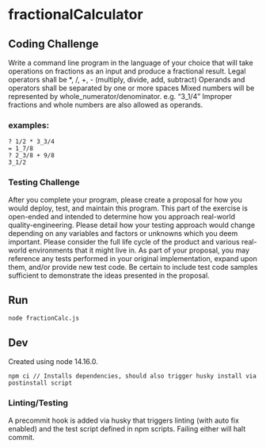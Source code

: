 # fractionalCalculator

## Coding Challenge

Write a command line program in the language of your choice that will take operations on fractions as an input and produce a fractional result.
Legal operators shall be *, /, +, - (multiply, divide, add, subtract)
Operands and operators shall be separated by one or more spaces
Mixed numbers will be represented by whole_numerator/denominator. e.g. “3_1/4”
Improper fractions and whole numbers are also allowed as operands.

### examples:
```
? 1/2 * 3_3/4
= 1_7/8
? 2_3/8 + 9/8
3_1/2
```

### Testing Challenge
After you complete your program, please create a proposal for how you would deploy, test, and maintain this program. This part of the exercise is open-ended and intended to determine how you approach real-world quality-engineering. Please detail how your testing approach would change depending on any variables and factors or unknowns which you deem important. Please consider the full life cycle of the product and various real-world environments that it might live in. As part of your proposal, you may reference any tests performed in your original implementation, expand upon them, and/or provide new test code. Be certain to include test code samples sufficient to demonstrate the ideas presented in the proposal.



## Run
`node fractionCalc.js`

## Dev
Created using node 14.16.0.

```
npm ci // Installs dependencies, should also trigger husky install via postinstall script
```

### Linting/Testing
A precommit hook is added via husky that triggers linting (with auto fix enabled) and the test script defined in npm scripts. Failing either will halt commit.
